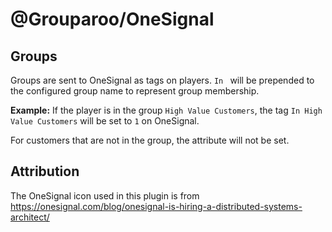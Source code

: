 # @Grouparoo/OneSignal

## Groups

Groups are sent to OneSignal as tags on players.
`In ` will be prepended to the configured group name to represent group membership.

**Example:** If the player is in the group `High Value Customers`, the tag `In High Value Customers` will be set to `1` on OneSignal.

For customers that are not in the group, the attribute will not be set.

## Attribution

The OneSignal icon used in this plugin is from https://onesignal.com/blog/onesignal-is-hiring-a-distributed-systems-architect/
